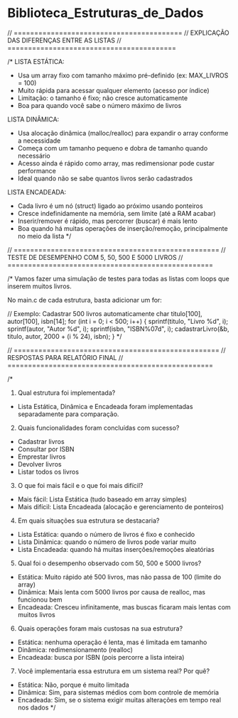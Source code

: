 # Biblioteca_Estruturas_de_Dados

// =========================================
// EXPLICAÇÃO DAS DIFERENÇAS ENTRE AS LISTAS
// =========================================

/*
LISTA ESTÁTICA:
- Usa um array fixo com tamanho máximo pré-definido (ex: MAX_LIVROS = 100)
- Muito rápida para acessar qualquer elemento (acesso por índice)
- Limitação: o tamanho é fixo; não cresce automaticamente
- Boa para quando você sabe o número máximo de livros

LISTA DINÂMICA:
- Usa alocação dinâmica (malloc/realloc) para expandir o array conforme a necessidade
- Começa com um tamanho pequeno e dobra de tamanho quando necessário
- Acesso ainda é rápido como array, mas redimensionar pode custar performance
- Ideal quando não se sabe quantos livros serão cadastrados

LISTA ENCADEADA:
- Cada livro é um nó (struct) ligado ao próximo usando ponteiros
- Cresce indefinidamente na memória, sem limite (até a RAM acabar)
- Inserir/remover é rápido, mas percorrer (buscar) é mais lento
- Boa quando há muitas operações de inserção/remoção, principalmente no meio da lista
*/

// ==================================================
// TESTE DE DESEMPENHO COM 5, 50, 500 E 5000 LIVROS
// ==================================================

/*
Vamos fazer uma simulação de testes para todas as listas com loops que inserem muitos livros.

No main.c de cada estrutura, basta adicionar um for:

// Exemplo: Cadastrar 500 livros automaticamente
char titulo[100], autor[100], isbn[14];
for (int i = 0; i < 500; i++) {
    sprintf(titulo, "Livro %d", i);
    sprintf(autor, "Autor %d", i);
    sprintf(isbn, "ISBN%07d", i);
    cadastrarLivro(&b, titulo, autor, 2000 + (i % 24), isbn);
}
*/

// ==================================================
// RESPOSTAS PARA RELATÓRIO FINAL
// ==================================================

/*
1. Qual estrutura foi implementada?
- Lista Estática, Dinâmica e Encadeada foram implementadas separadamente para comparação.

2. Quais funcionalidades foram concluídas com sucesso?
- Cadastrar livros
- Consultar por ISBN
- Emprestar livros
- Devolver livros
- Listar todos os livros

3. O que foi mais fácil e o que foi mais difícil?
- Mais fácil: Lista Estática (tudo baseado em array simples)
- Mais difícil: Lista Encadeada (alocação e gerenciamento de ponteiros)

4. Em quais situações sua estrutura se destacaria?
- Lista Estática: quando o número de livros é fixo e conhecido
- Lista Dinâmica: quando o número de livros pode variar muito
- Lista Encadeada: quando há muitas inserções/remoções aleatórias

5. Qual foi o desempenho observado com 50, 500 e 5000 livros?
- Estática: Muito rápido até 500 livros, mas não passa de 100 (limite do array)
- Dinâmica: Mais lenta com 5000 livros por causa de realloc, mas funcionou bem
- Encadeada: Cresceu infinitamente, mas buscas ficaram mais lentas com muitos livros

6. Quais operações foram mais custosas na sua estrutura?
- Estática: nenhuma operação é lenta, mas é limitada em tamanho
- Dinâmica: redimensionamento (realloc)
- Encadeada: busca por ISBN (pois percorre a lista inteira)

7. Você implementaria essa estrutura em um sistema real? Por quê?
- Estática: Não, porque é muito limitada
- Dinâmica: Sim, para sistemas médios com bom controle de memória
- Encadeada: Sim, se o sistema exigir muitas alterações em tempo real nos dados
*/
